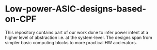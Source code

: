 # Low-power-ASIC-designs-based-on-CPF
This repository contains part of our work done to infer power intent at a higher level of abstraction i.e. at the system-level. The designs span from simpler basic computing blocks to more practical HW acclerators.
